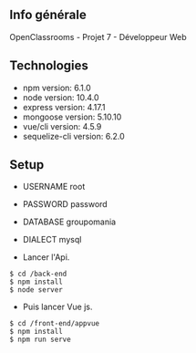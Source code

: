 ## Info générale

OpenClassrooms - Projet 7 - Développeur Web

## Technologies

- npm version: 6.1.0
- node version: 10.4.0
- express version: 4.17.1
- mongoose version: 5.10.10
- vue/cli version: 4.5.9
- sequelize-cli version: 6.2.0

## Setup


- USERNAME root
- PASSWORD password
- DATABASE groupomania
- DIALECT mysql

- Lancer l'Api.

```
$ cd /back-end
$ npm install
$ node server
```

 - Puis lancer Vue js.

```
$ cd /front-end/appvue
$ npm install
$ npm run serve

```
